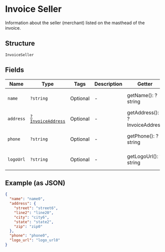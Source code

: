 
# Invoice Seller

Information about the seller (merchant) listed on the masthead of the invoice.

## Structure

`InvoiceSeller`

## Fields

| Name | Type | Tags | Description | Getter | Setter |
|  --- | --- | --- | --- | --- | --- |
| `name` | `?string` | Optional | - | getName(): ?string | setName(?string name): void |
| `address` | [`?InvoiceAddress`](../../doc/models/invoice-address.md) | Optional | - | getAddress(): ?InvoiceAddress | setAddress(?InvoiceAddress address): void |
| `phone` | `?string` | Optional | - | getPhone(): ?string | setPhone(?string phone): void |
| `logoUrl` | `?string` | Optional | - | getLogoUrl(): ?string | setLogoUrl(?string logoUrl): void |

## Example (as JSON)

```json
{
  "name": "name0",
  "address": {
    "street": "street6",
    "line2": "line20",
    "city": "city6",
    "state": "state2",
    "zip": "zip0"
  },
  "phone": "phone0",
  "logo_url": "logo_url0"
}
```

